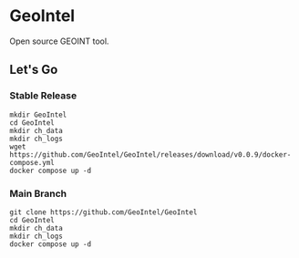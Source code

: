 # GeoIntel

Open source GEOINT tool.

## Let's Go

### Stable Release

```
mkdir GeoIntel
cd GeoIntel
mkdir ch_data
mkdir ch_logs
wget https://github.com/GeoIntel/GeoIntel/releases/download/v0.0.9/docker-compose.yml
docker compose up -d
```

### Main Branch

```
git clone https://github.com/GeoIntel/GeoIntel
cd GeoIntel
mkdir ch_data
mkdir ch_logs
docker compose up -d
```
